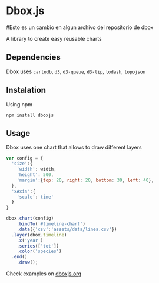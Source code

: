 # Dbox.js
#Esto es un cambio en algun archivo del repositorio de dbox

A library to create easy reusable charts

## Dependencies
Dbox uses ```cartodb```, ```d3```, ```d3-queue```, ```d3-tip```, ```lodash```, ```topojson```

## Instalation

Using npm
```
npm install dboxjs
```

## Usage

Dbox uses one chart that allows to draw different layers

```javascript
var config = {
  'size':{
    'width': width,
    'height': 500,
    'margin':{top: 20, right: 20, bottom: 30, left: 40},
  },
  'xAxis':{
    'scale':'time'
  }
}

dbox.chart(config)
    .bindTo('#timeline-chart')
    .data({'csv':'assets/data/linea.csv'})
  .layer(dbox.timeline)
    .x('year')
    .series(['tot'])
    .color('species')
  .end()
    .draw();
```

Check examples on [dboxjs.org](http://dboxjs.org)
